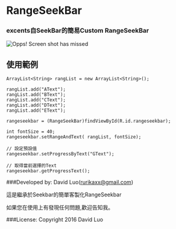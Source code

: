 # RangeSeekBar
### excents自SeekBar的簡易Custom RangeSeekBar
![Opps! Screen shot has missed](https://github.com/rurikaxx/RangeSeekBar/blob/master/rangseekbar.png)

使用範例
--------------------------------------------------
    ArrayList<String> rangList = new ArrayList<String>();

    rangList.add("AText");
    rangList.add("BText");
    rangList.add("CText");
    rangList.add("DText");
    rangList.add("EText");

    rangeseekbar = (RangeSeekBar)findViewById(R.id.rangeseekbar);

    int fontSize = 40;
    rangeseekbar.setRangeAndText( rangList, fontSize);

    // 設定預設值
    rangeseekbar.setProgressByText("GText");

    // 取得當前選擇的Text
    rangeseekbar.getProgressText();

###Developed by:
David Luo(rurikaxx@gmail.com)

這是繼承於Seekbar的簡單客製化RangeSeekbar

如果您在使用上有發現任何問題,歡迎告知我。

###License:
Copyright 2016 David Luo